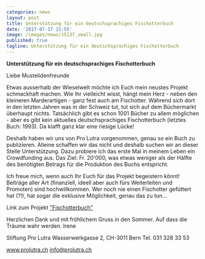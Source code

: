 ```yaml
---
categories: news
layout: post
title: Unterstützung für ein deutschsprachiges Fischotterbuch 
date: '2017-07-17 21:55'
image: /images/news/15137_small.jpg
published: true
tagline: Unterstützung für ein deutschsprachiges Fischotterbuch 
---
```


**Unterstützung für ein deutschsprachiges Fischotterbuch**

Liebe Mustelidenfreunde

Etwas ausserhalb der Wieselwelt möchte ich Euch mein neustes Projekt schmackhaft machen. Wie Ihr vielleicht wisst, hängt mein Herz - neben den kleineren Marderartigen - ganz fest auch am Fischotter. Während sich dort in den letzten Jahren was in der Schweiz tut, tut sich auf dem Büchermarkt überhaupt nichts. Tatsächlich gibt es schon 1001 Bücher zu allem möglichen - aber es gibt kein aktuelles deutschsprachiges Fischotterbuch (letztes Buch: 1993). Da klafft ganz klar eine riesige Lücke!

Deshalb haben wir uns von Pro Lutra vorgenommen, genau so ein Buch zu publizieren. Alleine schaffen wir das nicht und deshalb suchen wir an dieser Stelle Unterstützung. Dazu probiere ich das erste Mal in meinem Leben ein Crowdfunding aus. Das Ziel: Fr. 20'000, was etwas weniger als der Hälfte des benötigten Betrags für die Produktion des Buchs entspricht. 

Ich freue mich, wenn auch Ihr Euch für das Projekt begeistern könnt! Beiträge aller Art (finanziell, ideell aber auch fürs Weiterleiten und Promoten) sind hochwillkommen.
Wer noch nie einen Fischotter gefüttert hat (?!), hat sogar die exklusive Möglichkeit, genau das zu tun...

Link zum Projekt ["Fischotterbuch"](https://www.100-days.net/de/projekt/fischotterbuch)


Herzlichen Dank und mit fröhlichem Gruss in den Sommer.
Auf dass die Träume wahr werden.
Irene

 Stiftung Pro Lutra
 Wasserwerkgasse 2, CH-3011 Bern 
 Tel. 031 328 33 53

 www.prolutra.ch
 info@prolutra.ch

